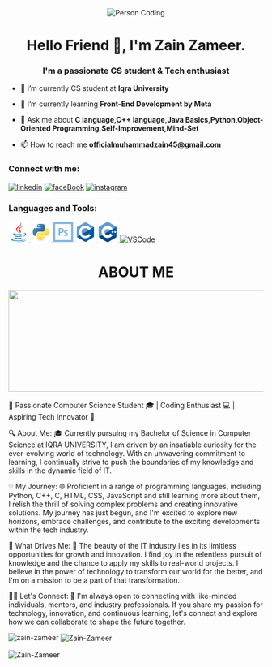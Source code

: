 <div align="center" width="50">
  <img src="https://media.giphy.com/media/qgQUggAC3Pfv687qPC/giphy.gif" alt="Person Coding">
</div>


<div align="center" width="50">
  <h1>Hello Friend 👋, I'm Zain Zameer.</h1>
</div>

<div align="center">
    <h3>I'm a passionate CS student & Tech enthusiast</h3>
</div>

- 🔭 I’m currently CS student at **Iqra University**

- 🌱 I’m currently learning **Front-End Development by Meta**

- 💬 Ask me about **C language,C++ language,Java Basics,Python,Object-Oriented Programming,Self-Improvement,Mind-Set**

- 📫 How to reach me **officialmuhammadzain45@gmail.com**

<h3 align="left">Connect with me:</h3>
<p align="left">
<a href="https://linkedin.com/in/muhammad-zain-zameer" target="blank"><img align="center" src="https://cdn2.iconfinder.com/data/icons/social-media-applications/64/social_media_applications_14-linkedin-256.png" alt="linkedin" height="40" width="40" /></a>
<a href="https://www.facebook.com/profile.php?id=100095450346453&mibextid=ZbWKwL" target="blank"><img align="center" src="https://cdn2.iconfinder.com/data/icons/social-icons-33/128/Facebook-256.png" alt="faceBook" height="40" width="40" /></a>
<a href="https://instagram.com/townboy20?igshid=NGVhN2U2NjQ0Yg==" target="blank"><img align="center" src="https://cdn2.iconfinder.com/data/icons/social-icons-33/128/Instagram-256.png" alt="instagram" height="40" width="40" /></a>
</p>

<h3 align="left">Languages and Tools:</h3>
<p align="left">
    <a href="https://www.java.com" target="_blank" rel="noreferrer">
        <img src="https://raw.githubusercontent.com/devicons/devicon/master/icons/java/java-original.svg" alt="java" width="40" height="40"/>
    </a>
    <a href="https://www.python.org" target="_blank" rel="noreferrer">
        <img src="https://raw.githubusercontent.com/devicons/devicon/master/icons/python/python-original.svg" alt="python" width="40" height="40"/>
    </a>
    <a href="https://www.adobe.com/products/photoshop.html" target="_blank" rel="noreferrer">
        <img src="https://raw.githubusercontent.com/devicons/devicon/master/icons/photoshop/photoshop-line.svg" alt="adobe design" width="40" height="40"/>
    </a>
    <a href="https://www.cprogramming.com/" target="_blank" rel="noreferrer">
        <img src="https://raw.githubusercontent.com/devicons/devicon/master/icons/c/c-original.svg" alt="C" width="40" height="40"/>
    </a>
    <a href="https://www.cplusplus.com/" target="_blank" rel="noreferrer">
        <img src="https://raw.githubusercontent.com/devicons/devicon/master/icons/cplusplus/cplusplus-original.svg" alt="C++" width="40" height="40"/>
    </a>
     <a href="https://code.visualstudio.com/" target="_blank" rel="noreferrer">
        <img src="https://avatars.githubusercontent.com/u/137919776?v=4" alt="VSCode" width="40" height="40"/>
    </a>
</p>

<h1 align="center">
  ABOUT ME
  </h1>
 <div align="center">
    <img src="https://media.licdn.com/dms/image/D4D16AQGy9ODkB8dgHQ/profile-displaybackgroundimage-shrink_350_1400/0/1698993571679?e=1704931200&v=beta&t=SG-kUTj7vQn-UpNdLaPPgh7_xG83_89HhKR_LhLBClE" width="800" height="200" />
</div>

🚀 Passionate Computer Science Student 🎓 | Coding Enthusiast 💻 | Aspiring Tech Innovator 🌟

🔍 About Me:
🎓 Currently pursuing my Bachelor of Science in Computer Science at IQRA UNIVERSITY, I am driven by an insatiable curiosity for the ever-evolving world of technology. With an unwavering commitment to learning, I continually strive to push the boundaries of my knowledge and skills in the dynamic field of IT.

💡 My Journey:
🌐 Proficient in a range of programming languages, including Python, C++, C, HTML, CSS, JavaScript and still learning more about them, I relish the thrill of solving complex problems and creating innovative solutions. My journey has just begun, and I'm excited to explore new horizons, embrace challenges, and contribute to the exciting developments within the tech industry.

🚀 What Drives Me:
🌈 The beauty of the IT industry lies in its limitless opportunities for growth and innovation. I find joy in the relentless pursuit of knowledge and the chance to apply my skills to real-world projects. I believe in the power of technology to transform our world for the better, and I'm on a mission to be a part of that transformation.

👨‍💼 Let's Connect:
🤝 I'm always open to connecting with like-minded individuals, mentors, and industry professionals. If you share my passion for technology, innovation, and continuous learning, let's connect and explore how we can collaborate to shape the future together.

<p><img align="left" src="https://github-readme-stats.vercel.app/api/top-langs?username=Zain-Zameer&show_icons=true&locale=en&layout=compact" alt="zain-zameer" /></p>
<p>&nbsp;<img align="center" src="https://github-readme-stats.vercel.app/api?username=Zain-Zameer&show_icons=true&locale=en" alt="Zain-Zameer" /></p>
<p><img align="center" src="https://github-readme-streak-stats.herokuapp.com/?user=Zain-Zameer&" alt="Zain-Zameer" /></p>
<!--
**Zain-Zameer/Zain-Zameer** is a ✨ _special_ ✨ repository because its `README.md` (this file) appears on your GitHub profile.

Here are some ideas to get you started:

- 🔭 I’m currently working on ...
- 🌱 I’m currently learning ...
- 👯 I’m looking to collaborate on ...
- 🤔 I’m looking for help with ...
- 💬 Ask me about ...
- 📫 How to reach me: ...
- 😄 Pronouns: ...
- ⚡ Fun fact: ...
-->
